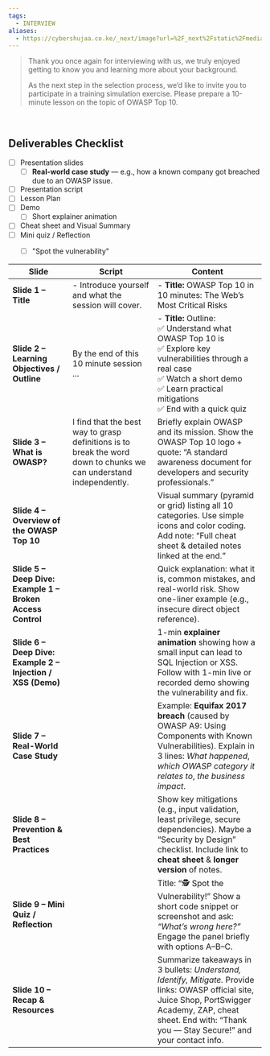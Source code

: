 ```yaml
---
tags:
  - INTERVIEW
aliases:
  - https://cybershujaa.co.ke/_next/image?url=%2F_next%2Fstatic%2Fmedia%2Fcybershujaa-logo.f9e17b4e.png&w=384&q=75
---
```

> Thank you once again for interviewing with us, we truly enjoyed getting to know you and learning more about your background.
> 
> As the next step in the selection process, we’d like to invite you to participate in a training simulation exercise. Please prepare a 10-minute lesson on the topic of OWASP Top 10.
<div>
<br>
</div>

## Deliverables Checklist

- [ ] Presentation slides
	- [ ] **Real-world case study** — e.g., how a known company got breached due to an OWASP issue.
- [ ] Presentation script
- [ ] Lesson Plan
- [ ] Demo
	- [ ] Short explainer animation
- [ ] Cheat sheet and Visual Summary
- [ ] Mini quiz / Reflection
	- [ ] "Spot the vulnerability"



| **Slide**                                                   | Script                                                                                                             | **Content**                                                                                                                                                                                                            |
| ----------------------------------------------------------- | ------------------------------------------------------------------------------------------------------------------ | ---------------------------------------------------------------------------------------------------------------------------------------------------------------------------------------------------------------------- |
| **Slide 1 – Title**                                         | - Introduce yourself and what the session will cover.                                                              | - **Title:** OWASP Top 10 in 10 minutes: The Web’s Most Critical Risks                                                                                                                                                 |
| **Slide 2 – Learning Objectives / Outline**                 | By the end of this 10 minute session ...                                                                           | - **Title:** Outline: <br>✅ Understand what OWASP Top 10 is <br>✅ Explore key vulnerabilities through a real case <br>✅ Watch a short demo <br>✅ Learn practical mitigations <br>✅ End with a quick quiz               |
| **Slide 3 – What is OWASP?**                                | I find that the best way to grasp definitions is to break the word down to chunks we can understand independently. | Briefly explain OWASP and its mission. Show the OWASP Top 10 logo + quote: “A standard awareness document for developers and security professionals.”                                                                  |
| **Slide 4 – Overview of the OWASP Top 10**                  |                                                                                                                    | Visual summary (pyramid or grid) listing all 10 categories. Use simple icons and color coding. Add note: “Full cheat sheet & detailed notes linked at the end.”                                                        |
| **Slide 5 – Deep Dive: Example 1 – Broken Access Control**  |                                                                                                                    | Quick explanation: what it is, common mistakes, and real-world risk. Show one-liner example (e.g., insecure direct object reference).                                                                                  |
| **Slide 6 – Deep Dive: Example 2 – Injection / XSS (Demo)** |                                                                                                                    | 1-min **explainer animation** showing how a small input can lead to SQL Injection or XSS. Follow with 1-min live or recorded demo showing the vulnerability and fix.                                                   |
| **Slide 7 – Real-World Case Study**                         |                                                                                                                    | Example: **Equifax 2017 breach** (caused by OWASP A9: Using Components with Known Vulnerabilities). Explain in 3 lines: _What happened_, _which OWASP category it relates to_, _the business impact_.                  |
| **Slide 8 – Prevention & Best Practices**                   |                                                                                                                    | Show key mitigations (e.g., input validation, least privilege, secure dependencies). Maybe a “Security by Design” checklist. Include link to **cheat sheet** & **longer version** of notes.                            |
| **Slide 9 – Mini Quiz / Reflection**                        |                                                                                                                    | Title: “🕵️ Spot the Vulnerability!” Show a short code snippet or screenshot and ask: _“What’s wrong here?”_ Engage the panel briefly with options A–B–C.                                                              |
| **Slide 10 – Recap & Resources**                            |                                                                                                                    | Summarize takeaways in 3 bullets: _Understand, Identify, Mitigate._ Provide links: OWASP official site, Juice Shop, PortSwigger Academy, ZAP, cheat sheet. End with: “Thank you — Stay Secure!” and your contact info. |